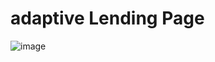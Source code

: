 # adaptive Lending Page 
![image](https://github.com/gudzsv/project-syntax-samurais-01/assets/49489543/5ff3b012-3935-416b-847f-2427bf054d3d)

